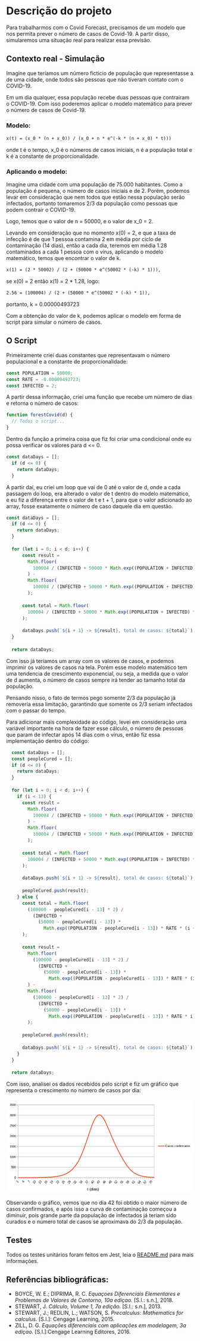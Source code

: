 # Descrição do projeto

Para trabalharmos com o Covid Forecast, precisamos de um modelo que nos permita prever o número de casos de Covid-19. A partir disso, simularemos uma situação real para realizar essa previsão.

## Contexto real - Simulação

Imagine que teríamos um número ficticio de população que representasse a de uma cidade, onde todos são pessoas que não tiveram contato com o COVID-19.

Em um dia qualquer, essa população recebe duas pessoas que contrairam o COVID-19. Com isso poderemos aplicar o modelo matemático para prever o número de casos de Covid-19.

### Modelo:
```latex
x(t) = (x_0 * (n + x_0)) / (x_0 + n * e^(-k * (n + x_0) * t)))
```
onde t é o tempo, x_0 é o números de casos iniciais, n é a população total e k é a constante de proporcionalidade.

### Aplicando o modelo:

Imagine uma cidade com uma população de 75.000 habitantes. Como a população é pequena, o número de casos iniciais e de 2. Porém, podemos levar em consideração que nem todos que estão nessa população serão infectados, portanto tomaremos 2/3 da população como pessoas que podem contrair o COVID-19.

Logo, temos que o valor de n = 50000, e o valor de x_0 = 2.

Levando em consideração que no momento x(0) = 2, e que a taxa de infecção é de que 1 pessoa contamina 2 em média por ciclo de contaminação (14 dias), então a cada dia, teremos em média 1.28 contaminados a cada 1 pessoa com o vírus, aplicando o modelo matemático, temos que encontrar o valor de k.

```latex
x(1) = (2 * 50002) / (2 + (50000 * e^(50002 * (-k) * 1))),
```
se x(0) = 2 então x(1) = 2 * 1.28, logo:

```latex
2.56 = (100004) / (2 + (50000 * e^(50002 * (-k) * 1)), 
```
portanto, k = 0.00000493723

Com a obtenção do valor de k, podemos aplicar o modelo em forma de script para simular o número de casos.

## O Script

Primeiramente criei duas constantes que representavam o número populacional e a constante de proporcionalidade:

```javascript
const POPULATION = 50000;
const RATE = -0.00000493723;
const INFECTED = 2;
```
A partir dessa informação, criei uma função que recebe um número de dias e retorna o número de casos:
```javascript
function forestCovid(d) {
  // Todos o script...
}
```
Dentro da função a primeira coisa que fiz foi criar uma condicional onde eu possa verificar os valores para d <= 0.
```javascript
const dataDays = [];
  if (d <= 0) {
    return dataDays;
  }
```
A partir daí, eu criei um loop que vai de 0 até o valor de d, onde a cada passagem do loop, era alterado o valor de t dentro do modelo matemático, e eu fiz a diferença entre o valor de t e t + 1, para que o valor adicionado ao array, fosse exatamente o número de caso daquele dia em questão.
```javascript
const dataDays = [];
  if (d <= 0) {
    return dataDays;
  }

  for (let i = 0; i < d; i++) {
      const result =
        Math.floor(
          100004 / (INFECTED + 50000 * Math.exp((POPULATION + INFECTED) * RATE * (i + 1))),
        ) -
        Math.floor(
          100004 / (INFECTED + 50000 * Math.exp((POPULATION + INFECTED) * RATE * i)),
        );

      const total = Math.floor(
        100004 / (INFECTED + 50000 * Math.exp((POPULATION + INFECTED) * RATE * (i + 1))),
      );

      dataDays.push(`${i + 1} -> ${result}, total de casos: ${total}`);
  }

  return dataDays;
```
Com isso já teriamos um array com os valores de casos, e podemos imprimir os valores de casos na tela. Porém esse modelo matemático tem uma tendencia de crescimento exponencial, ou seja, a medida que o valor de d aumenta, o número de casos sempre irá tender ao tamanho total da população.

Pensando nisso, o fato de termos pego somente 2/3 da população já removeria essa limitação, garantindo que somente os 2/3 seriam infectados com o passar do tempo.

Para adicionar mais complexidade ao código, levei em consideração uma variável importante na hora de fazer esse cálculo, o número de pessoas que param de infectar após 14 dias com o vírus, então fiz essa implementação dentro do código:
```javascript
  const dataDays = [];
  const peopleCured = [];
  if (d <= 0) {
    return dataDays;
  }

  for (let i = 0; i < d; i++) {
    if (i < 13) {
      const result =
        Math.floor(
          100004 / (INFECTED + 50000 * Math.exp((POPULATION + INFECTED) * RATE * (i + 1))),
        ) -
        Math.floor(
          100004 / (INFECTED + 50000 * Math.exp((POPULATION + INFECTED) * RATE * i)),
        );

      const total = Math.floor(
        100004 / (INFECTED + 50000 * Math.exp((POPULATION + INFECTED) * RATE * (i + 1))),
      );

      dataDays.push(`${i + 1} -> ${result}, total de casos: ${total}`);

      peopleCured.push(result);
    } else {
      const total = Math.floor(
        (100000 - peopleCured[i - 13] * 2) /
          (INFECTED +
            (50000 - peopleCured[i - 13]) *
              Math.exp((POPULATION - peopleCured[i - 13]) * RATE * (i + 1))),
      );

      const result =
        Math.floor(
          (100000 - peopleCured[i - 13] * 2) /
            (INFECTED +
              (50000 - peopleCured[i - 13]) *
                Math.exp((POPULATION - peopleCured[i - 13]) * RATE * (i + 1))),
        ) -
        Math.floor(
          (100000 - peopleCured[i - 13] * 2) /
            (INFECTED +
              (50000 - peopleCured[i - 13]) *
                Math.exp((POPULATION - peopleCured[i - 13]) * RATE * i)),
        );

      peopleCured.push(result);

      dataDays.push(`${i + 1} -> ${result}, total de casos: ${total}`);
    }
  }

  return dataDays;
```
Com isso, analisei os dados recebidos pelo script e fiz um gráfico que representa o crescimento no número de casos por dia:

![Gráfico](./images/grafico.jpg)

Observando o gráfico, vemos que no dia 42 foi obtido o maior número de casos confirmados, e após isso a curva de contaminação começou a diminuir, pois grande parte da população de infectados já teriam sido curados e o número total de casos se aproximava do 2/3 da população.

## Testes
Todos os testes unitários foram feitos em Jest, leia o [README.md](/README.md) para mais informações.

## Referências bibliográficas:

- BOYCE, W. E.; DIPRIMA, R. C. _Equaçoes Diferenciais Elementares e Problemas de Valores de Contorno, 10a ediçao._ [S.l.: s.n.], 2018.
- STEWART, J. _Cálculo, Volume 1, 7a edição._ [S.l.: s.n.], 2013.
- STEWART, J.; REDLIN, L.; WATSON, S. _Precalculus: Mathematics for calculus._ [S.l.]: Cengage Learning, 2015.
- ZILL, D. G. _Equações diferenciais com aplicações em modelagem, 3a ediçao._ [S.l.]:Cengage Learning Editores, 2016.